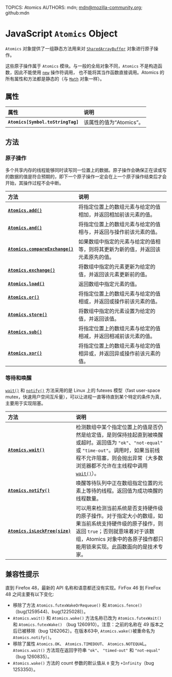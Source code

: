 TOPICS: Atomics
AUTHORS: mdn; mdn@mozilla-community.org; github:mdn

# JavaScript `Atomics` Object

`Atomics` 对象提供了一组静态方法用来对 [`SharedArrayBuffer`](/zh-hans/webfrontend/SharedArrayBuffer) 对象进行原子操作。

这些原子操作属于 `Atomics` 模块。与一般的全局对象不同，`Atomics` 不是构造函数，因此不能使用 [`new`](/zh-hans/webfrontend/new_operator) 操作符调用，
也不能将其当作函数直接调用。Atomics 的所有属性和方法都是静态的（与 [`Math`](/zh-hans/webfrontend/Math) 对象一样）。

## 属性

| 属性 | 说明 |
| :-- | :-- |
|**`Atomics[Symbol.toStringTag]`**|该属性的值为“Atomics”。|

## 方法

### 原子操作

多个共享内存的线程能够同时读写同一位置上的数据。原子操作会确保正在读或写的数据的值是符合预期的，即下一个原子操作一定会在上一个原子操作结束后才会开始，其操作过程不会中断。

| 方法 | 说明 |
| :-- | :-- |
|**[`Atomics.add()`](/zh-hans/webfrontend/Atomics.add)**| 将指定位置上的数组元素与给定的值相加，并返回相加前该元素的值。|
|**[`Atomics.and()`](/zh-hans/webfrontend/Atomics.and)**| 将指定位置上的数组元素与给定的值相与，并返回与操作前该元素的值。|
|**[`Atomics.compareExchange()`](/zh-hans/webfrontend/Atomics.compareExchange)**| 如果数组中指定的元素与给定的值相等，则将其更新为新的值，并返回该元素原先的值。|
|**[`Atomics.exchange()`](/zh-hans/webfrontend/Atomics.exchange)**| 将数组中指定的元素更新为给定的值，并返回该元素更新前的值。|
|**[`Atomics.load()`](/zh-hans/webfrontend/Atomics.load)**| 返回数组中指定元素的值。|
|**[`Atomics.or()`](/zh-hans/webfrontend/Atomics.or)**| 将指定位置上的数组元素与给定的值相或，并返回或操作前该元素的值。|
|**[`Atomics.store()`](/zh-hans/webfrontend/Atomics.store)**|将数组中指定的元素设置为给定的值，并返回该值。|
|**[`Atomics.sub()`](/zh-hans/webfrontend/Atomics.sub)**| 将指定位置上的数组元素与给定的值相减，并返回相减前该元素的值。|
|**[`Atomics.xor()`](/zh-hans/webfrontend/Atomics.xor)**| 将指定位置上的数组元素与给定的值相异或，并返回异或操作前该元素的值。|

### 等待和唤醒

[`wait()`](/zh-hans/webfrontend/Atomics.wait) 和 [`notify()`](/zh-hans/webfrontend/Atomics.notify) 方法采用的是
 Linux 上的 futexes 模型（fast user-space mutex，快速用户空间互斥量），可以让进程一直等待直到某个特定的条件为真，主要用于实现阻塞。

| 方法 | 说明 |
| :-- | :-- |
|**[`Atomics.wait()`](/zh-hans/webfrontend/Atomics.wait)**| 检测数组中某个指定位置上的值是否仍然是给定值，是则保持挂起直到被唤醒或超时。返回值为 `"ok"`、`"not-equal"` 或 `"time-out"`。调用时，如果当前线程不允许阻塞，则会抛出异常（大多数浏览器都不允许在主线程中调用 [`wait()`](/zh-hans/webfrontend/Atomics.wait)）。|
|**[`Atomics.notify()`](/zh-hans/webfrontend/Atomics.notify)**| 唤醒等待队列中正在数组指定位置的元素上等待的线程。返回值为成功唤醒的线程数量。|
|**[`Atomics.isLockFree(size)`](/zh-hans/webfrontend/Atomics.isLockFree)**| 可以用来检测当前系统是否支持硬件级的原子操作。对于指定大小的数组，如果当前系统支持硬件级的原子操作，则返回 `true`；否则就意味着对于该数组，Atomics 对象中的各原子操作都只能用锁来实现。此函数面向的是技术专家。|

## 兼容性提示

直到 Firefox 48，最新的 API 名称和语意都还没有实现。FirFox 46 到 FireFox 48 之间主要有以下变化:

- 移除了方法 `Atomics.futexWakeOrRequeue()` 和 `Atomics.fence()` （bug(1259544)、bug(1225028)）。
- `Atomics.wait()` 和 `Atomics.wake()` 方法名称已改为 `Atomics.futexWait()` 和 `Atomics.futexWake()`
  （bug 1260910）。注意：之前的名称在 49 版本之后已被移除（bug 1262062）。在版本63中, `Atomics.wake()`被重命名为`Atomics.notify()`。
- 移除了属性 `Atomics.OK`、 `Atomics.TIMEDOUT`、 `Atomics.NOTEQUA`L。`Atomics.wait()` 方法现在返回字符串 `"ok"`、
  `"timed-out"` 和 `"not-equal"` （bug 1260835）。
- `Atomics.wake()` 方法的 count 参数的默认值从 `0` 变为 `+Infinity`（bug 1253350）。
